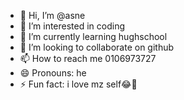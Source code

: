 - 👋 Hi, I’m @asne
- 👀 I’m interested in coding
- 🌱 I’m currently learning hughschool
- 💞️ I’m looking to collaborate on github
- 📫 How to reach me 0106973727
- 😄 Pronouns: he
- ⚡ Fun fact: i love mz self😂🤟

<!---
lukucoolkidd/lukucoolkidd is a ✨ special ✨ repository because its `README.md` (this file) appears on your GitHub profile.
You can click the Preview link to take a look at your changes.
--->
